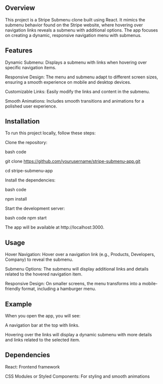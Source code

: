 ## Overview

This project is a Stripe Submenu clone built using React. It mimics the submenu behavior found on the Stripe website, where hovering over navigation links reveals a submenu with additional options. The app focuses on creating a dynamic, responsive navigation menu with submenus.

## Features

Dynamic Submenu: Displays a submenu with links when hovering over specific navigation items.

Responsive Design: The menu and submenu adapt to different screen sizes, ensuring a smooth experience on mobile and desktop devices.

Customizable Links: Easily modify the links and content in the submenu.

Smooth Animations: Includes smooth transitions and animations for a polished user experience.


## Installation
To run this project locally, follow these steps:

Clone the repository:

bash code

git clone https://github.com/yourusername/stripe-submenu-app.git

cd stripe-submenu-app

Install the dependencies:

bash code

npm install

Start the development server:

bash code
npm start

The app will be available at http://localhost:3000.


## Usage

Hover Navigation: Hover over a navigation link (e.g., Products, Developers, Company) to reveal the submenu.

Submenu Options: The submenu will display additional links and details related to the hovered navigation item.

Responsive Design: On smaller screens, the menu transforms into a mobile-friendly format, including a hamburger menu.

## Example
When you open the app, you will see:

A navigation bar at the top with links.

Hovering over the links will display a dynamic submenu with more details and links related to the selected item.

## Dependencies

React: Frontend framework

CSS Modules or Styled Components: For styling and smooth animations
